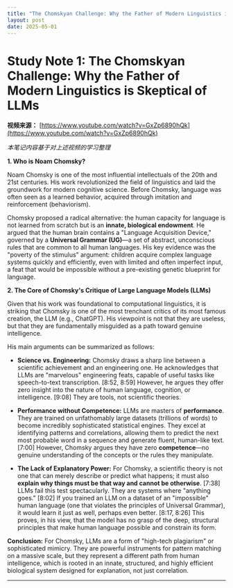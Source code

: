 ```yaml
---
title: "The Chomskyan Challenge: Why the Father of Modern Linguistics is Skeptical of LLMs"
layout: post
date: 2025-05-01
---
```


# **Study Note 1: The Chomskyan Challenge: Why the Father of Modern Linguistics is Skeptical of LLMs**

**视频来源：** [https://www.youtube.com/watch?v=GxZp6890hQk](https://www.youtube.com/watch?v=GxZp6890hQk)

*本笔记内容基于对上述视频的学习整理*

**1. Who is Noam Chomsky?**

Noam Chomsky is one of the most influential intellectuals of the 20th and 21st centuries. His work revolutionized the field of linguistics and laid the groundwork for modern cognitive science. Before Chomsky, language was often seen as a learned behavior, acquired through imitation and reinforcement (behaviorism).

Chomsky proposed a radical alternative: the human capacity for language is not learned from scratch but is an **innate, biological endowment**. He argued that the human brain contains a "Language Acquisition Device," governed by a **Universal Grammar (UG)**—a set of abstract, unconscious rules that are common to all human languages. His key evidence was the "poverty of the stimulus" argument: children acquire complex language systems quickly and efficiently, even with limited and often imperfect input, a feat that would be impossible without a pre-existing genetic blueprint for language.

**2. The Core of Chomsky's Critique of Large Language Models (LLMs)**

Given that his work was foundational to computational linguistics, it is striking that Chomsky is one of the most trenchant critics of its most famous creation, the LLM (e.g., ChatGPT). His viewpoint is not that they are useless, but that they are fundamentally misguided as a path toward genuine intelligence.

His main arguments can be summarized as follows:

*   **Science vs. Engineering:** Chomsky draws a sharp line between a scientific achievement and an engineering one. He acknowledges that LLMs are "marvelous" engineering feats, capable of useful tasks like speech-to-text transcription. [8:52, 8:59] However, he argues they offer zero insight into the nature of human language, cognition, or intelligence. [9:08] They are tools, not scientific theories.

*   **Performance without Competence:** LLMs are masters of **performance**. They are trained on unfathomably large datasets (trillions of words) to become incredibly sophisticated statistical engines. They excel at identifying patterns and correlations, allowing them to predict the next most probable word in a sequence and generate fluent, human-like text. [7:00] However, Chomsky argues they have zero **competence**—no genuine understanding of the concepts or the rules they manipulate.

*   **The Lack of Explanatory Power:** For Chomsky, a scientific theory is not one that can merely describe or predict what happens; it must also **explain why things must be that way and cannot be otherwise**. [7:38] LLMs fail this test spectacularly. They are systems where "anything goes." [8:02] If you trained an LLM on a dataset of an "impossible" human language (one that violates the principles of Universal Grammar), it would learn it just as well, perhaps even better. [8:17, 8:26] This proves, in his view, that the model has no grasp of the deep, structural principles that make human language possible and constrain its form.

**Conclusion:** For Chomsky, LLMs are a form of "high-tech plagiarism" or sophisticated mimicry. They are powerful instruments for pattern matching on a massive scale, but they represent a different path from human intelligence, which is rooted in an innate, structured, and highly efficient biological system designed for explanation, not just correlation.


---
